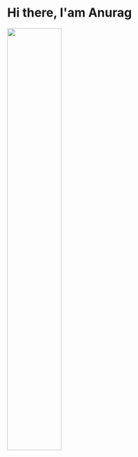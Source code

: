 # Hi there, I'am Anurag 

<img align="left" width="50%"  src ="https://github-readme-stats-xi-seven-24.vercel.app?username=anuraghazra&show_icons=true&theme=transparent" />




